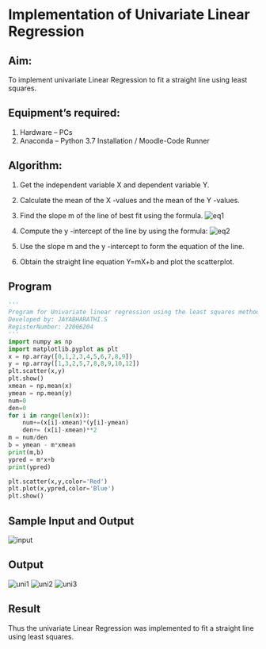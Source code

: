 # Implementation of Univariate Linear Regression
## Aim:
To implement univariate Linear Regression to fit a straight line using least squares.
## Equipment’s required:
1.	Hardware – PCs
2.	Anaconda – Python 3.7 Installation / Moodle-Code Runner
## Algorithm:
1.	Get the independent variable X and dependent variable Y.
2.	Calculate the mean of the X -values and the mean of the Y -values.
3.	Find the slope m of the line of best fit using the formula.
 ![eq1](https://user-images.githubusercontent.com/118787261/214839783-0dd84fc6-db54-443d-8853-20a427f4cf8e.jpg)

4.	Compute the y -intercept of the line by using the formula:
 ![eq2](https://user-images.githubusercontent.com/118787261/214839805-f45a4933-e4dd-442d-9cfb-187ee9ac8419.jpg)

5.	Use the slope m and the y -intercept to form the equation of the line.
6.	Obtain the straight line equation Y=mX+b and plot the scatterplot.
## Program
```python
''' 
Program for Univariate linear regression using the least squares method.
Developed by: JAYABHARATHI.S
RegisterNumber: 22006204
'''
import numpy as np
import matplotlib.pyplot as plt
x = np.array([0,1,2,3,4,5,6,7,8,9])
y = np.array([1,3,2,5,7,8,8,9,10,12])
plt.scatter(x,y)
plt.show()
xmean = np.mean(x)
ymean = np.mean(y)
num=0
den=0
for i in range(len(x)):
    num+=(x[i]-xmean)*(y[i]-ymean)
    den+= (x[i]-xmean)**2
m = num/den
b = ymean - m*xmean
print(m,b)
ypred = m*x+b
print(ypred)

plt.scatter(x,y,color='Red')
plt.plot(x,ypred,color='Blue')
plt.show()

```

## Sample Input and Output
![input](https://user-images.githubusercontent.com/118787261/214839905-59db7139-5356-4572-88fb-4f400971149c.jpg)


## Output
![uni1](https://user-images.githubusercontent.com/118787261/214839925-0bdd9e06-e07d-40d1-a353-7a17386e5a7b.png)
![uni2](https://user-images.githubusercontent.com/118787261/214839937-b93ff567-2a67-43f4-89b5-6c9adc33a691.png)
![uni3](https://user-images.githubusercontent.com/118787261/214839955-a1dfb827-b19a-4d1e-8fa4-b5fa9703690d.png)



## Result
Thus the univariate Linear Regression was implemented to fit a straight line using least squares.
